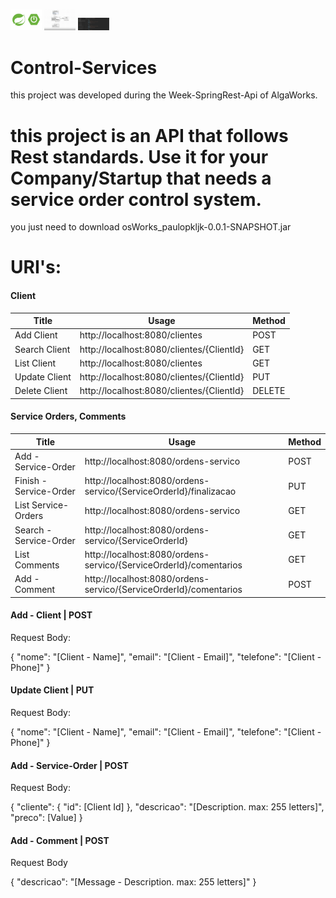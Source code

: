 <img src="./assets/spring-boot.png" alt="SpringBoot" width="50"> <img src="./assets/modelo.png" alt="Model" width="50"> <img src="./assets/postman.png" alt="Postman" width="50">

# Control-Services
this project was developed during the Week-SpringRest-Api of AlgaWorks.

<h1>this project is an API that follows Rest standards. Use it for your Company/Startup that needs a service order control system.</h1>

<p>you just need to download osWorks_paulopkljk-0.0.1-SNAPSHOT.jar</p>

# URI's:
<h4>Client</h4>
<table>
    <thead>
        <th>Title</th>
        <th>Usage</th>
        <th>Method</th>
    </thead>
    <tbody>
        <tr>
            <td>Add Client</td>
            <td>http://localhost:8080/clientes</td>
            <td>POST</td>
        </tr>
        <tr>
            <td>Search Client</td>
            <td>http://localhost:8080/clientes/{ClientId}</td>
            <td>GET</td>
        </tr>
        <tr>
            <td>List Client</td>
            <td>http://localhost:8080/clientes</td>
            <td>GET</td>
        </tr>
        <tr>
            <td>Update Client</td>
            <td>http://localhost:8080/clientes/{ClientId}</td>
            <td>PUT</td>
        </tr>
        <tr>
            <td>Delete Client</td>
            <td>http://localhost:8080/clientes/{ClientId}</td>
            <td>DELETE</td>
        </tr>
    </tbody>
</table>

<h4>Service Orders, Comments</h4>
<table>
    <thead>
        <th>Title</th>
        <th>Usage</th>
        <th>Method</th>
    </thead>
    <tbody>
        <tr>
            <td>Add - Service-Order</td>
            <td>http://localhost:8080/ordens-servico</td>
            <td>POST</td>
        </tr>
        <tr>
            <td>Finish - Service-Order</td>
            <td>http://localhost:8080/ordens-servico/{ServiceOrderId}/finalizacao</td>
            <td>PUT</td>
        </tr>
        <tr>
            <td>List Service-Orders</td>
            <td>http://localhost:8080/ordens-servico</td>
            <td>GET</td>
        </tr>
        <tr>
            <td>Search - Service-Order</td>
            <td>http://localhost:8080/ordens-servico/{ServiceOrderId}</td>
            <td>GET</td>
        </tr>
        <tr>
            <td>List Comments</td>
            <td>http://localhost:8080/ordens-servico/{ServiceOrderId}/comentarios</td>
            <td>GET</td>
        </tr>
        <tr>
            <td>Add - Comment</td>
            <td>http://localhost:8080/ordens-servico/{ServiceOrderId}/comentarios</td>
            <td>POST</td>
        </tr>
    </tbody>
</table>

<h4>Add - Client | POST</h4>
<p>Request Body:</p>

{
    "nome": "[Client - Name]",
    "email": "[Client - Email]",
    "telefone": "[Client - Phone]"
}

<h4>Update Client | PUT</h4>
<p>Request Body:</p>

{
    "nome": "[Client - Name]",
    "email": "[Client - Email]",
    "telefone": "[Client - Phone]"
}

<h4>Add - Service-Order | POST</h4>
<p>Request Body:</p>

{
    "cliente": {
        "id": [Client Id]
    },
    "descricao": "[Description. max: 255 letters]",
    "preco": [Value]
}

<h4>Add - Comment | POST</h4>
<p>Request Body</p>

{
    "descricao": "[Message - Description. max: 255 letters]"
}